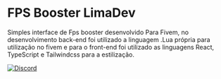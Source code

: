 # FPS Booster LimaDev

Simples interface de Fps booster desenvolvido Para Fivem, no desenvolvimento back-end foi utilizado a linguagem .Lua própria para utilização no fivem e para o front-end foi utilizado as linguagens React, TypeScript e Tailwindcss para a estilização.

[![Discord](https://img.shields.io/badge/Discord-%235865F2.svg?style=for-the-badge&logo=discord&logoColor=white)](https://discord.gg/Wy2SyFM6W2)

